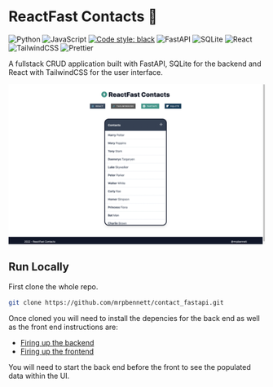 # ReactFast Contacts 📇

![Python](https://img.shields.io/badge/python-3776AB.svg?&style=for-the-badge&logo=python&logoColor=white)
![JavaScript](https://img.shields.io/badge/javascript-323330.svg?&style=for-the-badge&logo=javascript&logoColor=F7DF1E)
[![Code style: black](https://img.shields.io/badge/code%20style-black-000000.svg?style=for-the-badge)](https://github.com/psf/black)
![FastAPI](https://img.shields.io/badge/fastapi-009688.svg?&style=for-the-badge&logo=fastapi&logoColor=white)
![SQLite](https://img.shields.io/badge/sqlite-003B57.svg?&style=for-the-badge&logo=sqlite&logoColor=white)
![React](https://img.shields.io/badge/react-35495e.svg?&style=for-the-badge&logo=react&logoColor=61DAFB)
![TailwindCSS](https://img.shields.io/badge/tailwindcss-gray.svg?&style=for-the-badge&logo=tailwindcss&logoColor=06B6D4)
![Prettier](https://img.shields.io/badge/prettier-F7B93E.svg?&style=for-the-badge&logo=prettier&logoColor=white)

A fullstack CRUD application built with FastAPI, SQLite for the backend and React with TailwindCSS for the user interface.

![UI](images/ui.png)

## Run Locally

First clone the whole repo.

```bash
git clone https://github.com/mrpbennett/contact_fastapi.git
```

Once cloned you will need to install the depencies for the back end as well as the front end instructions are:

- [Firing up the backend](backend/README.md)
- [Firing up the frontend](frontend/README.md)

You will need to start the back end before the front to see the populated data within the UI.
